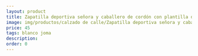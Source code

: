 ```yaml
---
layout: product
title: Zapatilla deportiva señora y caballero de cordón con plantilla de memoria 
image: img/productos/calzado de calle/Zapatilla deportiva señora y caballero de cordón con plantilla de memoria =45=blanco joma.webp
price: 45
tags: blanco joma
description: 
order: 0
---
```

